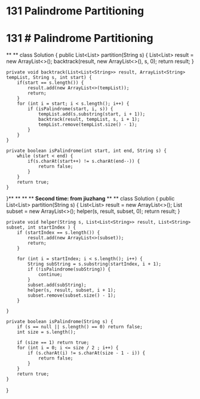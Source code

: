 # 131 Palindrome Partitioning

# 131 **# Palindrome Partitioning**
**
**
class Solution {
    public List<List<String>> partition(String s) {
        List<List<String>> result = new ArrayList<>();
        backtrack(result, new ArrayList<>(), s, 0);
        return result;
    }
    
    private void backtrack(List<List<String>> result, ArrayList<String> tempList, String s, int start) {
        if(start == s.length()) {
            result.add(new ArrayList<>(tempList));
            return;
        }
        for (int i = start; i < s.length(); i++) {
            if (isPalindrome(start, i, s)) {
                tempList.add(s.substring(start, i + 1)); 
                backtrack(result, tempList, s, i + 1);
                tempList.remove(tempList.size() - 1);
            }
        }
    }
    
    private boolean isPalindrome(int start, int end, String s) {
        while (start < end) {
            if(s.charAt(start++) != s.charAt(end--)) {
                return false;
            }
        }
        return true;
    }
}**
**
**
**
**Second time: from jiuzhang**
**
**
class Solution {
    public List<List<String>> partition(String s) {
        List<List<String>> result = new ArrayList<>();
        List<String> subset = new ArrayList<>();
        helper(s, result, subset, 0);
        return result;
    }

    private void helper(String s, List<List<String>> result, List<String> subset, int startIndex ) {
        if (startIndex == s.length()) {
            result.add(new ArrayList<>(subset));
            return;
        }

        for (int i = startIndex; i < s.length(); i++) {
            String subString = s.substring(startIndex, i + 1);
            if (!isPalindrome(subString)) {
                continue;
            }
            subset.add(subString);
            helper(s, result, subset, i + 1);
            subset.remove(subset.size() - 1);
        }

    }

    private boolean isPalindrome(String s) {
        if (s == null || s.length() == 0) return false;
        int size = s.length();

        if (size == 1) return true;
        for (int i = 0; i <= size / 2 ; i++) {
            if (s.charAt(i) != s.charAt(size - 1 - i)) {
                return false;
            }
        }
        return true;
    }
}
